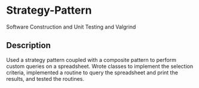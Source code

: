 # Strategy-Pattern

Software Construction and Unit Testing and Valgrind

## Description

Used a strategy pattern coupled with a composite pattern to perform custom queries on a spreadsheet. Wrote classes to implement the selection criteria, implemented a routine to query the spreadsheet and print the results, and tested the routines. 
